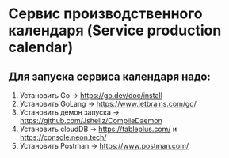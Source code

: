 # Сервис производственного календаря (Service production calendar)

## Для запуска сервиса календаря надо:
1. Установить Go -> https://go.dev/doc/install
2. Установить GoLang -> https://www.jetbrains.com/go/
3. Установить демон запуска -> https://github.com/Jshellz/CompileDaemon
4. Установить cloudDB -> https://tableplus.com/ и https://console.neon.tech/
5. Установить Postman -> https://www.postman.com/